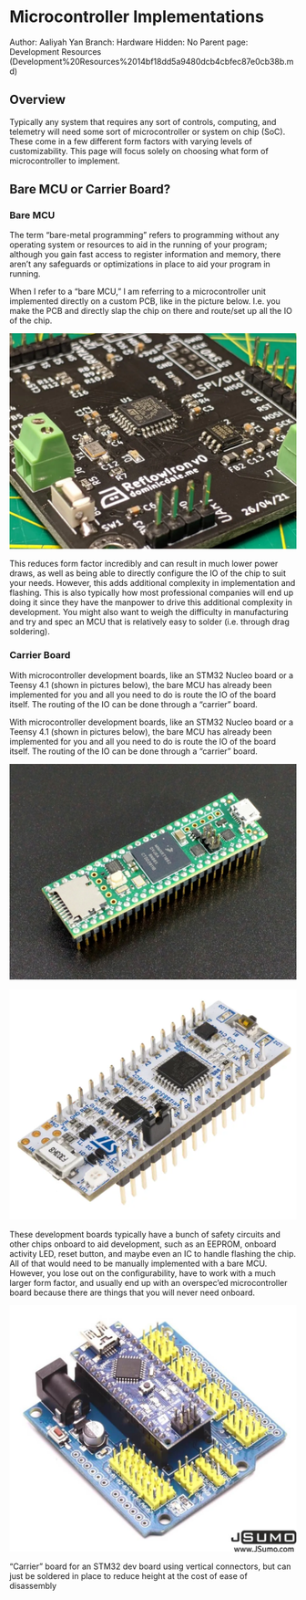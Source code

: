 # Microcontroller Implementations

Author: Aaliyah Yan
Branch: Hardware
Hidden: No
Parent page: Development Resources (Development%20Resources%2014bf18dd5a9480dcb4cbfec87e0cb38b.md)

## **Overview**

Typically any system that requires any sort of controls, computing, and telemetry will need some sort of microcontroller or system on chip (SoC). These come in a few different form factors with varying levels of customizability. This page will focus solely on choosing what form of microcontroller to implement.

## **Bare MCU or Carrier Board?**

### Bare MCU

The term “bare-metal programming” refers to programming without any operating system or resources to aid in the running of your program; although you gain fast access to register information and memory, there aren’t any safeguards or optimizations in place to aid your program in running.

When I refer to a “bare MCU,” I am referring to a microcontroller unit implemented directly on a custom PCB, like in the picture below. I.e. you make the PCB and directly slap the chip on there and route/set up all the IO of the chip.

![image.png](Microcontroller%20Implementations%20150f18dd5a9480908a9aede17ce0e2d3/image.png)

This reduces form factor incredibly and can result in much lower power draws, as well as being able to directly configure the IO of the chip to suit your needs. However, this adds additional complexity in implementation and flashing. This is also typically how most professional companies will end up doing it since they have the manpower to drive this additional complexity in development. You might also want to weigh the difficulty in manufacturing and try and spec an MCU that is relatively easy to solder (i.e. through drag soldering).

### Carrier Board

With microcontroller development boards, like an STM32 Nucleo board or a Teensy 4.1 (shown in pictures below), the bare MCU has already been implemented for you and all you need to do is route the IO of the board itself. The routing of the IO can be done through a “carrier” board.

With microcontroller development boards, like an STM32 Nucleo board or a Teensy 4.1 (shown in pictures below), the bare MCU has already been implemented for you and all you need to do is route the IO of the board itself. The routing of the IO can be done through a “carrier” board.

![image.png](Microcontroller%20Implementations%20150f18dd5a9480908a9aede17ce0e2d3/image%201.png)

![image.png](Microcontroller%20Implementations%20150f18dd5a9480908a9aede17ce0e2d3/image%202.png)

These development boards typically have a bunch of safety circuits and other chips onboard to aid development, such as an EEPROM, onboard activity LED, reset button, and maybe even an IC to handle flashing the chip. All of that would need to be manually implemented with a bare MCU. However, you lose out on the configurability, have to work with a much larger form factor, and usually end up with an overspec’ed microcontroller board because there are things that you will never need onboard.

![“Carrier” board for an STM32 dev board using vertical connectors, but can just be soldered in place to reduce height at the cost of ease of disassembly](Microcontroller%20Implementations%20150f18dd5a9480908a9aede17ce0e2d3/image%203.png)

“Carrier” board for an STM32 dev board using vertical connectors, but can just be soldered in place to reduce height at the cost of ease of disassembly